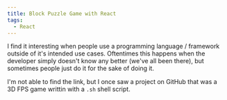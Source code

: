 ```yaml
---
title: Block Puzzle Game with React
tags:
  - React
---
```


I find it interesting when people use a programming language / framework outside of it's intended use cases. Oftentimes this happens when the developer simply doesn't know any better (we've all been there), but sometimes people just do it for the sake of doing it.

I'm not able to find the link, but I once saw a project on GitHub that was a 3D FPS game writtin with a `.sh` shell script.